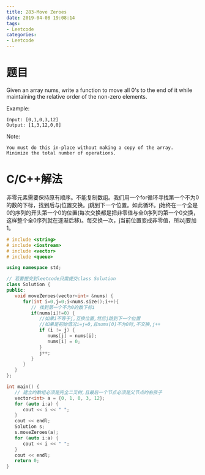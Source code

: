 ```yaml
---
title: 283-Move Zeroes
date: 2019-04-08 19:08:14
tags:
- Leetcode
categories:
- Leetcode
---
```


# 题目

Given an array nums, write a function to move all 0's to the end of it while maintaining the relative order of the non-zero elements.

Example:
```
Input: [0,1,0,3,12]
Output: [1,3,12,0,0]
```
Note:
```
You must do this in-place without making a copy of the array.
Minimize the total number of operations.
```

# C/C++解法
非零元素需要保持原有顺序。不能复制数组。我们用一个for循环寻找第一个不为0的数的下标，找到后与j位置交换。j跳到下一个位置。如此循环。j始终在一个全是0的序列的开头第一个0的位置(每次交换都是把非零值与全0序列的第一个0交换，这样整个全0序列就在逐渐后移)。每交换一次，j当前位置变成非零值，所以j要加1。
```cpp
# include <string>
# include <iostream>
# include <vector>
# include <queue>

using namespace std;

// 若要提交到leetcode只需提交class Solution
class Solution {
public:
   void moveZeroes(vector<int> &nums) {
      for(int i=0,j=0;i<nums.size();i++){
         // 找到第一个不为0的数下标i
         if(nums[i]!=0) {
            //如果i不等于j,互换位置,然后j跳到下一个位置
            //如果是初始情况i=j=0,且nums[0]不为0时,不交换,j++
            if (i != j) {
               nums[j] = nums[i];
               nums[i] = 0;
            }
            j++;
         }
      }
   }
};

int main() {
   // 建立的数组必须是完全二叉树,且最后一个节点必须是父节点的右孩子
   vector<int> a = {0, 1, 0, 3, 12};
   for (auto i:a) {
      cout << i << " ";
   }
   cout << endl;
   Solution s;
   s.moveZeroes(a);
   for (auto i:a) {
      cout << i << " ";
   }
   cout << endl;
   return 0;
}
```